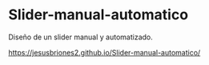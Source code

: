 # Slider-manual-automatico
Diseño de un slider manual y automatizado.

https://jesusbriones2.github.io/Slider-manual-automatico/ 
